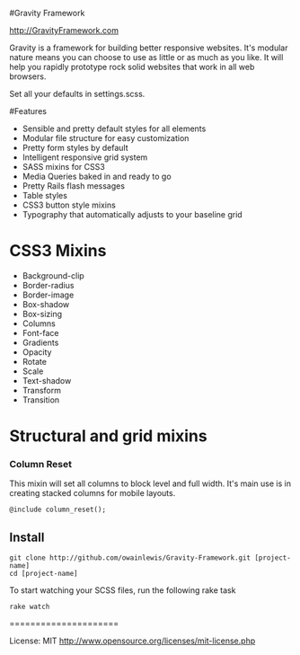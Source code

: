 #Gravity Framework

http://GravityFramework.com

Gravity is a framework for building better responsive websites. It's modular nature means you can choose to use as little or as much as you like. It will help you rapidly prototype rock solid websites that work in all web browsers. 

Set all your defaults in settings.scss.

#Features

+ Sensible and pretty default styles for all elements
+ Modular file structure for easy customization
+ Pretty form styles by default
+ Intelligent responsive grid system
+ SASS mixins for CSS3 
+ Media Queries baked in and ready to go
+ Pretty Rails flash messages
+ Table styles
+ CSS3 button style mixins
+ Typography that automatically adjusts to your baseline grid

# CSS3 Mixins

+ Background-clip
+ Border-radius
+ Border-image
+ Box-shadow
+ Box-sizing
+ Columns
+ Font-face
+ Gradients
+ Opacity
+ Rotate
+ Scale
+ Text-shadow
+ Transform
+ Transition

# Structural and grid mixins

### Column Reset

This mixin will set all columns to block level and full width. It's main use is in creating stacked columns for mobile layouts.

	@include column_reset();

## Install

	git clone http://github.com/owainlewis/Gravity-Framework.git [project-name]
	cd [project-name]
	
To start watching your SCSS files, run the following rake task

	rake watch

=====================

License: MIT
http://www.opensource.org/licenses/mit-license.php




